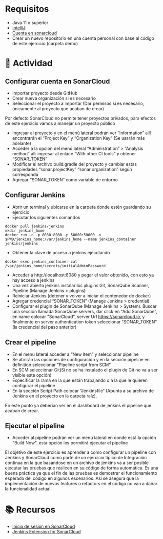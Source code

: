 # Requisitos

- Java 11 o superior
- [IntelliJ](https://www.jetbrains.com/idea/download)
- [Cuenta en sonarcloud](https://sonarcloud.io/)
- Crear un nuevo repositorio en una cuenta personal con base al código de este ejercicio (carpeta demo)

# :pencil: Actividad

## Configurar cuenta en SonarCloud

- Importar proyecto desde GitHub
- Crear nueva organización si es necesario
- Seleccionar el proyecto a importar (Dar permisos si es necesario, únicamente al proyecto que acaban de crear)

Por defecto SonarCloud no permite tener proyectos privados, para efectos de este ejercicio vamos a manejar un proyecto público

- Ingresar al proyecto y en el menú lateral podrán ver “Information” allí encontrarán el “Project Key” y “Organization Key” (Se usarán más adelante)
- Acceder a la opción del menú lateral “Administration” > “Analysis method” allí ingresar al enlace “With other CI tools” y obtener “SONAR_TOKEN”
- Modificar el archivo build.gradle del proyecto y cambiar estas propiedades “sonar.projectKey” “sonar.organization” según corresponda
- Agregar “SONAR_TOKEN” como variable de entorno

## Configurar Jenkins

- Abrir un terminal y ubicarse en la carpeta donde estén guardando su ejercicio
- Ejecutar los siguientes comandos

```
docker pull jenkins/jenkins
mkdir jenkins_home
docker run -d -p 8080:8080 -p 50000:50000 -v $PWD/jenkins_home:/var/jenkins_home --name jenkins_container jenkins/jenkins
```

- Obtener la clave de acceso a jenkins ejecutando

```
docker exec jenkins_container cat /var/jenkins_home/secrets/initialAdminPassword
```

- Acceder a http://localhost:8080 y pegar el valor obtenido, con esto ya hay acceso a jenkins
- Una vez abierto jenkins instalar los plugins Git, SonarQube Scanner, Pipeline (Manage Jenkins > plugins)
- Reiniciar Jenkins (detener y volver a iniciar el contenedor de docker)
- Agregar credencial “SONAR_TOKEN” (Manage Jenkins > credential)
- Configurar el plugin de SonarQube (Manage Jenkins > System). Buscar una sección llamada SonarQube servers, dar click en "Add SonarQube", en name colocar "SonarCloud", server Url https://sonarcloud.io, y finalmente en server authentication token seleccionar "SONAR_TOKEN" (la credencial del paso anterior)

## Crear el pipeline

- En el menu lateral acceder a “New Item” y seleccionar pipeline
- Se abrirán las opciones de configuración y en la sección pipeline en definition seleccionar "Pipeline script from SCM"
- En SCM seleccionar Git(Si no se ha instalado el plugin de Git no va a ser visible esta opción)
- Especificar la rama en la que están trabajando o a la que le quieren configurar el pipeline
- En la sección Script Path colocar “Jenkinsfile” (Apunta a su archivo de Jenkins en el proyecto en la carpeta raíz).

En este punto ya deberían ver en el dashboard de jenkins el pipeline que acaban de crear.

## Ejecutar el pipeline

- Acceder al pipeline podrán ver un menú lateral en donde está la opción "Build Now", esta opción les permitirá ejecutar el pipeline

El objetivo de este ejercicio es aprender a como configurar un pipeline con Jenkins y SonarCloud como parte de un ejercicio típico de Integración continua en la que basandose en un archivo de jenkins va a ser posible ejecutar las pruebas que realicen en su código de forma automática. Es una buena práctica ya que el fin de las pruebas es demostrar el funcionamiento esperado del código en algunos escenarios. Así se asegura que la implementación de nuevos features o refactors en el código no van a dañar la funcionalidad actual.

# :books: Recursos

- [Inicio de sesión en SonarCloud](https://www.sonarsource.com/products/sonarcloud/signup/)
- [Jenkins Extension for SonarCloud](https://docs.sonarcloud.io/advanced-setup/ci-based-analysis/jenkins-extension-for-sonarcloud/)
